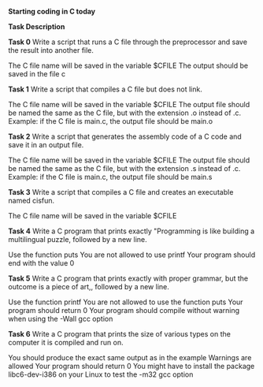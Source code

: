 **Starting coding in C today**

**Task Description**

**Task 0**
Write a script that runs a C file through the preprocessor and save the result into another file.

The C file name will be saved in the variable $CFILE
The output should be saved in the file c

**Task 1**
Write a script that compiles a C file but does not link.

The C file name will be saved in the variable $CFILE
The output file should be named the same as the C file, but with the extension .o instead of .c.
Example: if the C file is main.c, the output file should be main.o

**Task 2**
Write a script that generates the assembly code of a C code and save it in an output file.

The C file name will be saved in the variable $CFILE
The output file should be named the same as the C file, but with the extension .s instead of .c.
Example: if the C file is main.c, the output file should be main.s

**Task 3**
Write a script that compiles a C file and creates an executable named cisfun.

The C file name will be saved in the variable $CFILE

**Task 4**
Write a C program that prints exactly "Programming is like building a multilingual puzzle, followed by a new line.

Use the function puts
You are not allowed to use printf
Your program should end with the value 0

**Task 5**
Write a C program that prints exactly with proper grammar, but the outcome is a piece of art,, followed by a new line.

Use the function printf
You are not allowed to use the function puts
Your program should return 0
Your program should compile without warning when using the -Wall gcc option

**Task 6**
Write a C program that prints the size of various types on the computer it is compiled and run on.

You should produce the exact same output as in the example
Warnings are allowed
Your program should return 0
You might have to install the package libc6-dev-i386 on your Linux to test the -m32 gcc option

